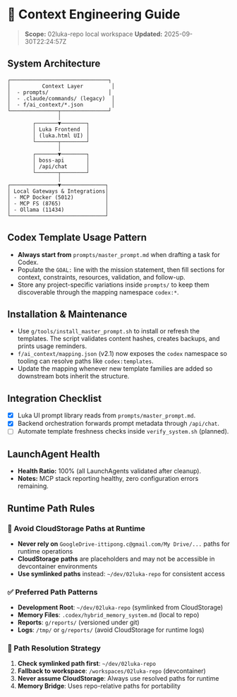 # 🧠 Context Engineering Guide
> **Scope:** 02luka-repo local workspace
> **Updated:** 2025-09-30T22:24:57Z

## System Architecture
```
┌───────────────────────────────┐
│          Context Layer         │
│  - prompts/                   │
│  - .claude/commands/ (legacy)  │
│  - f/ai_context/*.json         │
└───────────────┬───────────────┘
                │
        ┌───────▼────────┐
        │ Luka Frontend  │
        │ (luka.html UI) │
        └───────┬────────┘
                │
        ┌───────▼────────┐
        │ boss-api       │
        │ /api/chat      │
        └───────┬────────┘
                │
┌───────────────▼──────────────┐
│ Local Gateways & Integrations│
│ - MCP Docker (5012)          │
│ - MCP FS (8765)              │
│ - Ollama (11434)             │
└──────────────────────────────┘
```

## Codex Template Usage Pattern
- **Always start from** `prompts/master_prompt.md` when drafting a task for Codex.
- Populate the `GOAL:` line with the mission statement, then fill sections for context, constraints, resources, validation, and follow-up.
- Store any project-specific variations inside `prompts/` to keep them discoverable through the mapping namespace `codex:*`.

## Installation & Maintenance
- Use `g/tools/install_master_prompt.sh` to install or refresh the templates. The script validates content hashes, creates backups, and prints usage reminders.
- `f/ai_context/mapping.json` (v2.1) now exposes the `codex` namespace so tooling can resolve paths like `codex:templates`.
- Update the mapping whenever new template families are added so downstream bots inherit the structure.

## Integration Checklist
- [x] Luka UI prompt library reads from `prompts/master_prompt.md`.
- [x] Backend orchestration forwards prompt metadata through `/api/chat`.
- [ ] Automate template freshness checks inside `verify_system.sh` (planned).

## LaunchAgent Health
- **Health Ratio:** 100% (all LaunchAgents validated after cleanup).
- **Notes:** MCP stack reporting healthy, zero configuration errors remaining.

## Runtime Path Rules

### 🚫 Avoid CloudStorage Paths at Runtime
- **Never rely on** `GoogleDrive-ittipong.c@gmail.com/My Drive/...` paths for runtime operations
- **CloudStorage paths** are placeholders and may not be accessible in devcontainer environments
- **Use symlinked paths** instead: `~/dev/02luka-repo` for consistent access

### ✅ Preferred Path Patterns
- **Development Root**: `~/dev/02luka-repo` (symlinked from CloudStorage)
- **Memory Files**: `.codex/hybrid_memory_system.md` (local to repo)
- **Reports**: `g/reports/` (versioned under git)
- **Logs**: `/tmp/` or `g/reports/` (avoid CloudStorage for runtime logs)

### 🔧 Path Resolution Strategy
1. **Check symlinked path first**: `~/dev/02luka-repo`
2. **Fallback to workspace**: `/workspaces/02luka-repo` (devcontainer)
3. **Never assume CloudStorage**: Always use resolved paths for runtime
4. **Memory Bridge**: Uses repo-relative paths for portability

